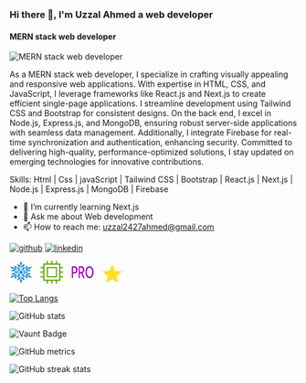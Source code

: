 ### Hi there 👋, I'm Uzzal Ahmed a web developer
#### MERN stack web developer
![MERN stack web developer](https://media.licdn.com/dms/image/D4D03AQGnVza_qTngDg/profile-displayphoto-shrink_800_800/0/1702237373745?e=1710979200&v=beta&t=VuPKbWQMStFBmlZjnYwnras31mlG3vE0iIJaFlUJZCI)

As a MERN stack web developer, I specialize in crafting visually appealing and responsive web applications. With expertise in HTML, CSS, and JavaScript, I leverage frameworks like React.js and Next.js to create efficient single-page applications. I streamline development using Tailwind CSS and Bootstrap for consistent designs. On the back end, I excel in Node.js, Express.js, and MongoDB, ensuring robust server-side applications with seamless data management. Additionally, I integrate Firebase for real-time synchronization and authentication, enhancing security. Committed to delivering high-quality, performance-optimized solutions, I stay updated on emerging technologies for innovative contributions.

Skills: Html | Css | javaScript | Tailwind CSS | Bootstrap | React.js | Next.js |  Node.js | Express.js |  MongoDB | Firebase

- 🌱 I’m currently learning Next.js  
- 💬 Ask me about Web development  
- 📫 How to reach me: uzzal2427ahmed@gmail.com 


[<img src='https://cdn.jsdelivr.net/npm/simple-icons@3.0.1/icons/github.svg' alt='github' height='40'>](https://github.com/uzzal2427)  [<img src='https://cdn.jsdelivr.net/npm/simple-icons@3.0.1/icons/linkedin.svg' alt='linkedin' height='40'>](https://www.linkedin.com/in/uzzal-ahmed-8a680321a/)  

<a href='https://archiveprogram.github.com/'><img src='https://raw.githubusercontent.com/acervenky/animated-github-badges/master/assets/acbadge.gif' width='40' height='40'></a> <a href='https://docs.github.com/en/developers'><img src='https://raw.githubusercontent.com/acervenky/animated-github-badges/master/assets/devbadge.gif' width='40' height='40'></a> <a href='https://github.com/pricing'><img src='https://raw.githubusercontent.com/acervenky/animated-github-badges/master/assets/pro.gif' width='40' height='40'></a> <a href='https://stars.github.com/'><img src='https://raw.githubusercontent.com/acervenky/animated-github-badges/master/assets/starbadge.gif' width='35' height='35'></a> 

[![Top Langs](https://github-readme-stats.vercel.app/api/top-langs/?username=uzzal2427)](https://github.com/anuraghazra/github-readme-stats)

![GitHub stats](https://github-readme-stats.vercel.app/api?username=uzzal2427&show_icons=true)  

![Vaunt Badge](https://api.vaunt.dev/v1/github/entities/uzzal2427/contributions?format=svg&private=false)  

![GitHub metrics](https://metrics.lecoq.io/uzzal2427)  

![GitHub streak stats](https://streak-stats.demolab.com/?user=uzzal2427)  

